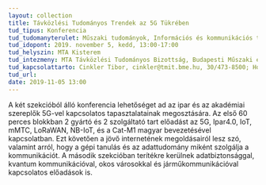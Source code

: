 ```yaml
---
layout: collection
title: Távközlési Tudományos Trendek az 5G Tükrében
tud_tipus: Konferencia
tud_tudomanyterulet: Műszaki tudományok, Információs és kommunikációs technológia
tud_idopont: 2019. november 5, kedd, 13:00-17:00
tud_helyszin: MTA Kisterem
tud_intezmeny: MTA Távközlési Tudományos Bizottság, Budapesti Műszaki és Gazdaságtudományi Egyetem 
tud_kapcsolattarto: Cinkler Tibor, cinkler@tmit.bme.hu, 30/473-8500; Horváth Gábor, ghorvath@hit.bme.hu, 70/514-7557
tud_url: 
date: 2019-11-05 13:00
---
```

A két szekcióból álló konferencia lehetőséget ad az ipar és az akadémiai szereplők 5G-vel kapcsolatos tapasztalatainak megosztására. Az első 60 perces blokkban 2 gyártó és 2 szolgáltató tart előadást az 5G, Ipar4.0, IoT, mMTC, LoRaWAN, NB-IoT, és a Cat-M1 magyar bevezetésével kapcsolatban. Ezt követően a jövő internetének megoldásairól lesz szó, valamint arról, hogy a gépi tanulás és az adattudomány miként szolgálja a kommunikációt.
A második szekcióban terítékre kerülnek adatbiztonsággal, kvantum kommunikációval, okos városokkal és járműkommunikációval kapcsolatos előadások is.
